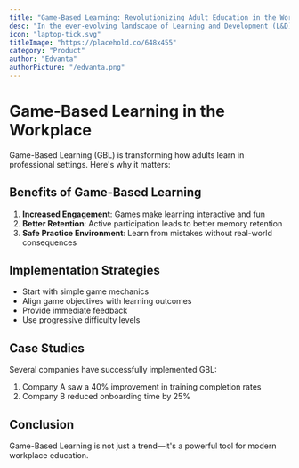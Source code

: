 ```yaml
---
title: "Game-Based Learning: Revolutionizing Adult Education in the Workplace"
desc: "In the ever-evolving landscape of Learning and Development (L&D), a surprising yet powerful tool is emerging as a cornerstone for adult education: Game-Based Learning (GBL). This innovative approach is not just a fleeting trend; it’s a testament to how we, as adult learners, have changed our learning preferences and needs. Let’s delve into why GBL is revolutionizing L&D and how it addresses the unique challenges faced by adult learners in today’s workplace."
icon: "laptop-tick.svg"
titleImage: "https://placehold.co/648x455"
category: "Product"
author: "Edvanta"
authorPicture: "/edvanta.png"
---
```


# Game-Based Learning in the Workplace

Game-Based Learning (GBL) is transforming how adults learn in professional settings. Here's why it matters:

## Benefits of Game-Based Learning

1. **Increased Engagement**: Games make learning interactive and fun
2. **Better Retention**: Active participation leads to better memory retention
3. **Safe Practice Environment**: Learn from mistakes without real-world consequences

## Implementation Strategies

- Start with simple game mechanics
- Align game objectives with learning outcomes
- Provide immediate feedback
- Use progressive difficulty levels

## Case Studies

Several companies have successfully implemented GBL:

1. Company A saw a 40% improvement in training completion rates
2. Company B reduced onboarding time by 25%

## Conclusion

Game-Based Learning is not just a trend—it's a powerful tool for modern workplace education.
